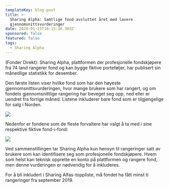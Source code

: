 ```yaml
---
templateKey: blog-post
title: >-
  Sharing Alpha: Samtlige fond avsluttet året med lavere
  gjennomsnittsvurderinger
date: 2020-01-15T10:15:36.303Z
sponsored: false
featured: false
tags:
  - Sharing Alpha
---
```

(Fonder Direkt): Sharing Alpha, plattformen der profesjonelle fondskjøpere fra 74 land rangerer fond og kan bygge fiktive porteføljer, har publisert sin månedlige statistikk for desember.

Den første listen viser hvilke fond som har den høyeste gjennomsnittsvurderingen, hvor mange brukere som har rangert, og om fondets gjennomsnittlige rangering har beveget seg opp, ned eller er uendret fra forrige måned. Listene inkluderer bare fond som er tilgjengelige for salg i Norden.

![](/img/noo.png)

Nedenfor er fondene som de fleste forvaltere har valgt å ta med i sine respektive fiktive fond-i-fond:

![](/img/no.png)

Ved sammenstillingen tar Sharing Alpha kun hensyn til rangeringer satt av brukere som kan identifisere seg som profesjonelle fondskjøpere. Hvem som helst kan teknisk opprette en konto på plattformen og rangere fond, men denne vurderingen er nødvendig for å inkluderes.



For å bli inkludert i Sharing Alfas-toppliste, må fondet ha fått minst ti rangeringer fra september 2019.

